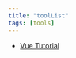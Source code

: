 ```yaml
---
title: "toolList"
tags: [tools]
---
```




* [Vue Tutorial](https://vuejs.org/guide/essentials/list.html)

